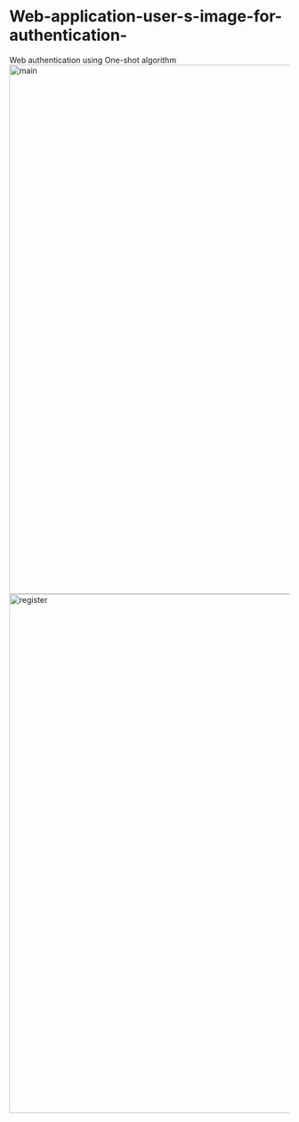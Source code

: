 # Web-application-user-s-image-for-authentication-
Web authentication using One-shot algorithm
<img width="951" alt="main" src="https://user-images.githubusercontent.com/88273002/132095346-23928b93-d212-4d16-ac06-c389e738abdb.PNG">
<img width="933" alt="register" src="https://user-images.githubusercontent.com/88273002/132095347-c7dfe88e-486a-4af7-a67d-22f51cac394b.PNG">

